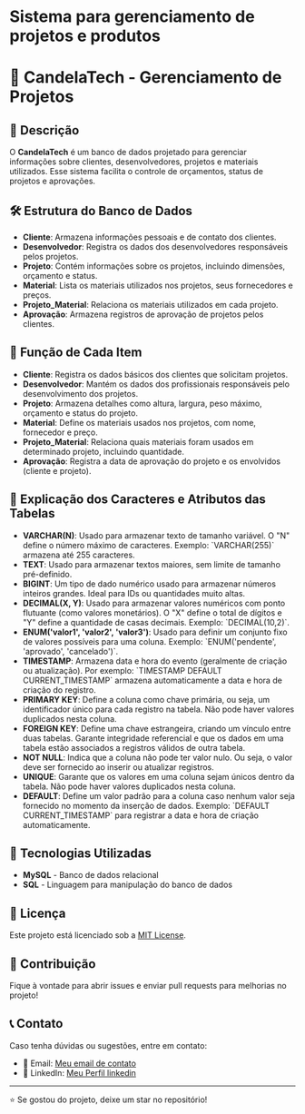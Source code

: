 # Sistema para gerenciamento de projetos e produtos


<h1>📌 CandelaTech - Gerenciamento de Projetos</h1>
    
<h2>📖 Descrição</h2>

<p>O <strong>CandelaTech</strong> é um banco de dados projetado para gerenciar informações sobre clientes, desenvolvedores, projetos e materiais utilizados. Esse sistema facilita o controle de orçamentos, status de projetos e aprovações.</p>
    
<h2>🛠️ Estrutura do Banco de Dados</h2>
<ul>
    <li><strong>Cliente</strong>: Armazena informações pessoais e de contato dos clientes.</li>
    <li><strong>Desenvolvedor</strong>: Registra os dados dos desenvolvedores responsáveis pelos projetos.</li>
    <li><strong>Projeto</strong>: Contém informações sobre os projetos, incluindo dimensões, orçamento e status.</li>
    <li><strong>Material</strong>: Lista os materiais utilizados nos projetos, seus fornecedores e preços.</li>
    <li><strong>Projeto_Material</strong>: Relaciona os materiais utilizados em cada projeto.</li>
    <li><strong>Aprovação</strong>: Armazena registros de aprovação de projetos pelos clientes.</li>
</ul>
    
<h2>📄 Função de Cada Item</h2>
<ul>
    <li><strong>Cliente</strong>: Registra os dados básicos dos clientes que solicitam projetos.</li>
    <li><strong>Desenvolvedor</strong>: Mantém os dados dos profissionais responsáveis pelo desenvolvimento dos projetos.</li>
    <li><strong>Projeto</strong>: Armazena detalhes como altura, largura, peso máximo, orçamento e status do projeto.</li>
    <li><strong>Material</strong>: Define os materiais usados nos projetos, com nome, fornecedor e preço.</li>
    <li><strong>Projeto_Material</strong>: Relaciona quais materiais foram usados em determinado projeto, incluindo quantidade.</li>
    <li><strong>Aprovação</strong>: Registra a data de aprovação do projeto e os envolvidos (cliente e projeto).</li>
</ul>
    
<h2>📄 Explicação dos Caracteres e Atributos das Tabelas</h2>
<ul>
    <li><strong>VARCHAR(N)</strong>: Usado para armazenar texto de tamanho variável. O "N" define o número máximo de caracteres. Exemplo: `VARCHAR(255)` armazena até 255 caracteres.</li>
    <li><strong>TEXT</strong>: Usado para armazenar textos maiores, sem limite de tamanho pré-definido.</li>
    <li><strong>BIGINT</strong>: Um tipo de dado numérico usado para armazenar números inteiros grandes. Ideal para IDs ou quantidades muito altas.</li>
    <li><strong>DECIMAL(X, Y)</strong>: Usado para armazenar valores numéricos com ponto flutuante (como valores monetários). O "X" define o total de dígitos e "Y" define a quantidade de casas decimais. Exemplo: `DECIMAL(10,2)`.</li>
    <li><strong>ENUM('valor1', 'valor2', 'valor3')</strong>: Usado para definir um conjunto fixo de valores possíveis para uma coluna. Exemplo: `ENUM('pendente', 'aprovado', 'cancelado')`.</li>
    <li><strong>TIMESTAMP</strong>: Armazena data e hora do evento (geralmente de criação ou atualização). Por exemplo: `TIMESTAMP DEFAULT CURRENT_TIMESTAMP` armazena automaticamente a data e hora de criação do registro.</li>
    <li><strong>PRIMARY KEY</strong>: Define a coluna como chave primária, ou seja, um identificador único para cada registro na tabela. Não pode haver valores duplicados nesta coluna.</li>
    <li><strong>FOREIGN KEY</strong>: Define uma chave estrangeira, criando um vínculo entre duas tabelas. Garante integridade referencial e que os dados em uma tabela estão associados a registros válidos de outra tabela.</li>
    <li><strong>NOT NULL</strong>: Indica que a coluna não pode ter valor nulo. Ou seja, o valor deve ser fornecido ao inserir ou atualizar registros.</li>
    <li><strong>UNIQUE</strong>: Garante que os valores em uma coluna sejam únicos dentro da tabela. Não pode haver valores duplicados nesta coluna.</li>
    <li><strong>DEFAULT</strong>: Define um valor padrão para a coluna caso nenhum valor seja fornecido no momento da inserção de dados. Exemplo: `DEFAULT CURRENT_TIMESTAMP` para registrar a data e hora de criação automaticamente.</li>
</ul>
    
    
<h2>🚀 Tecnologias Utilizadas</h2>
<ul>
    <li><strong>MySQL</strong> - Banco de dados relacional</li>
    <li><strong>SQL</strong> - Linguagem para manipulação do banco de dados</li>
</ul>
    
<h2>📄 Licença</h2>
<p>Este projeto está licenciado sob a <a href="LICENSE">MIT License</a>.</p>
    
<h2>🤝 Contribuição</h2>
<p>Fique à vontade para abrir issues e enviar pull requests para melhorias no projeto!</p>
    
<h2>📞 Contato</h2>
<p>Caso tenha dúvidas ou sugestões, entre em contato:</p>
<ul>
    <li>📧 Email: <a href="mailto:santossilvahenrygabriel58@gmail.com">Meu email de contato</a></li>
    <li>🔗 LinkedIn: <a href="www.linkedin.com/in/henry-gabriel-santos-silva-6ba776209">Meu Perfil linkedin</a></li>
</ul>
    
<hr>
    
<p>⭐ Se gostou do projeto, deixe um star no repositório!</p>

</body>
</html>

 

